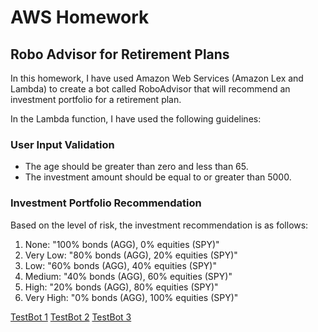 # AWS Homework #

## Robo Advisor for Retirement Plans ##

In this homework, I have used Amazon Web Services (Amazon Lex and Lambda) to create a bot called RoboAdvisor that will recommend an investment portfolio for a retirement plan.

In the Lambda function, I have used the following guidelines:

### User Input Validation ###

- The age should be greater than zero and less than 65.
- The investment amount should be equal to or greater than 5000.

### Investment Portfolio Recommendation ###

Based on the level of risk, the investment recommendation is as follows:

1. None: "100% bonds (AGG), 0% equities (SPY)"
2. Very Low: "80% bonds (AGG), 20% equities (SPY)"
3. Low: "60% bonds (AGG), 40% equities (SPY)"
4. Medium: "40% bonds (AGG), 60% equities (SPY)"
5. High: "20% bonds (AGG), 80% equities (SPY)"
6. Very High: "0% bonds (AGG), 100% equities (SPY)"


[TestBot 1](TestBot_1.png)
[TestBot 2](TestBot_2.png)
[TestBot 3](TestBot_3.png)